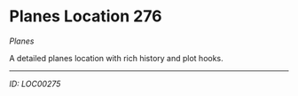 # Planes Location 276

*Planes*

A detailed planes location with rich history and plot hooks.

---
*ID: LOC00275*